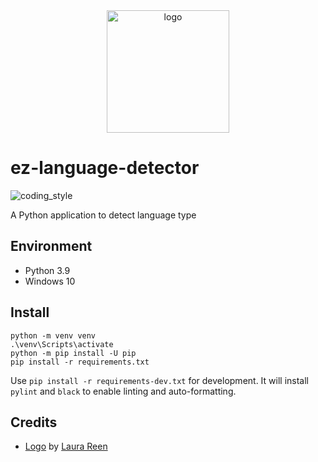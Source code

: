 <div align="center">
    <img src="https://cdn2.iconfinder.com/data/icons/new-year-resolutions/64/resolutions-06-512.png" alt="logo" height="196">
</div>

# ez-language-detector

![coding_style](https://img.shields.io/badge/code%20style-black-000000.svg)

A Python application to detect language type

## Environment

- Python 3.9
- Windows 10

## Install

    python -m venv venv
    .\venv\Scripts\activate
    python -m pip install -U pip
    pip install -r requirements.txt

Use `pip install -r requirements-dev.txt` for development.
It will install `pylint` and `black` to enable linting and auto-formatting.

## Credits

- [Logo][1] by [Laura Reen][2]

[1]: https://www.iconfinder.com/icons/897244/courses_language_learn_speak_icon
[2]: https://www.iconfinder.com/laurareen
